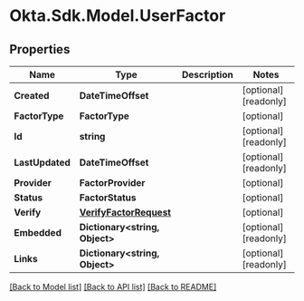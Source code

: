 # Okta.Sdk.Model.UserFactor

## Properties

Name | Type | Description | Notes
------------ | ------------- | ------------- | -------------
**Created** | **DateTimeOffset** |  | [optional] [readonly] 
**FactorType** | **FactorType** |  | [optional] 
**Id** | **string** |  | [optional] [readonly] 
**LastUpdated** | **DateTimeOffset** |  | [optional] [readonly] 
**Provider** | **FactorProvider** |  | [optional] 
**Status** | **FactorStatus** |  | [optional] 
**Verify** | [**VerifyFactorRequest**](VerifyFactorRequest.md) |  | [optional] 
**Embedded** | **Dictionary&lt;string, Object&gt;** |  | [optional] [readonly] 
**Links** | **Dictionary&lt;string, Object&gt;** |  | [optional] [readonly] 

[[Back to Model list]](../README.md#documentation-for-models) [[Back to API list]](../README.md#documentation-for-api-endpoints) [[Back to README]](../README.md)

